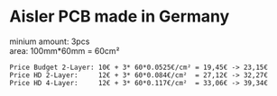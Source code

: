 # Aisler PCB made in Germany
minium amount: 3pcs  
area: 100mm*60mm = 60cm²  
```
Price Budget 2-Layer: 10€ + 3* 60*0.0525€/cm² = 19,45€ -> 23,15€
Price HD 2-Layer:     12€ + 3* 60*0.084€/cm²  = 27,12€ -> 32,27€
Price HD 4-Layer:     12€ + 3* 60*0.117€/cm²  = 33,06€ -> 39,34€
```
